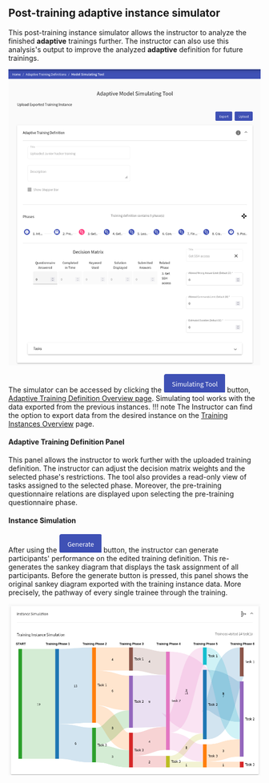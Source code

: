 ## Post-training adaptive instance simulator
This post-training instance simulator allows the instructor to analyze the finished **adaptive** trainings further. The instructor can also use this analysis's output to improve the analyzed **adaptive** definition for future trainings.

<p align="center">
  <img src="../../../../img/user-guide-basic/training-agenda/training-definition/instance-simulator/instance-simulator-edit.png">
</p>

The simulator can be accessed by clicking the ![instance-simulator-button](../../../img/buttons/instance-simulator-button.png) button, [Adaptive Training Definition Overview page](adaptive-training-definition.md#adaptive-training-definition-overview). Simulating tool works with the data exported from the previous instances.
!!! note
    The Instructor can find the option to export data from the desired instance on the [Training Instances Overview](../training-instance.md#training-instance-overview) page.

#### Adaptive Training Definition Panel
This panel allows the instructor to work further with the uploaded training definition. The instructor can adjust the decision matrix weights and the selected phase's restrictions. The tool also provides a read-only view of tasks assigned to the selected phase. Moreover, the pre-training questionnaire relations are displayed upon selecting the pre-training questionnaire phase.

#### Instance Simulation
After using the ![instance-simulator-button](../../../img/buttons/generate-button.png) button, the instructor can generate participants' performance on the edited training definition. This re-generates the sankey diagram that displays the task assignment of all participants. Before the generate button is pressed, this panel shows the original sankey diagram exported with the training instance data. More precisely, the pathway of every single trainee through the training.

<p align="center">
  <img src="../../../../img/user-guide-basic/training-agenda/training-definition/instance-simulator/instance-simulator-sankey.png">
</p>